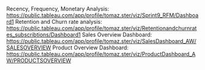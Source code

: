 Recency, Frequency, Monetary Analysis: https://public.tableau.com/app/profile/tomaz.ster/viz/Sprint9_RFM/Dashboard1
Retention and Churn rate analysis: https://public.tableau.com/app/profile/tomaz.ster/viz/Retentionandchurnrates_subscribtions/Dashboard1
Sales Overview Dashboard: https://public.tableau.com/app/profile/tomaz.ster/viz/SalesDashboard_AW/SALESOVERVIEW
Product Overview Dashboard: https://public.tableau.com/app/profile/tomaz.ster/viz/ProductDashboard_AW/PRODUCTSOVERVIEW
